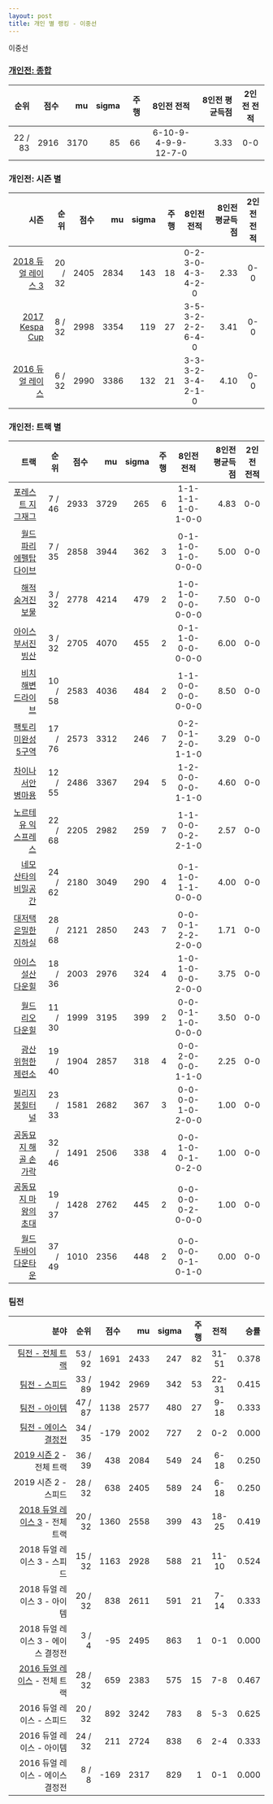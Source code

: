```yaml
---
layout: post
title: 개인 별 랭킹 - 이중선
---
```


이중선

### [개인전: 종합](../singles-full)

| 순위 | 점수 | mu | sigma | 주행 | 8인전 전적 | 8인전 평균득점 | 2인전 전적 |
|---:|---:|---:|---:|---:|:---:|---:|:---:|
| 22 / 83 | 2916 | 3170 | 85 | 66 | 6-10-9-4-9-9-12-7-0 | 3.33 | 0-0 |

### 개인전: 시즌 별

| 시즌 | 순위 | 점수 | mu | sigma | 주행 | 8인전 전적 | 8인전 평균득점 | 2인전 전적 |
|---:|---:|---:|---:|---:|---:|:---:|---:|:---:|
| [2018 듀얼 레이스 3](../singles-s2018_1) | 20 / 32 | 2405 | 2834 | 143 | 18 |  0-2-3-0-4-3-4-2-0 | 2.33 | 0-0 |
| [2017 Kespa Cup](../singles-s2017_2) | 8 / 32 | 2998 | 3354 | 119 | 27 |  3-5-3-2-2-2-6-4-0 | 3.41 | 0-0 |
| [2016 듀얼 레이스](../singles-s2016_1) | 6 / 32 | 2990 | 3386 | 132 | 21 |  3-3-3-2-3-4-2-1-0 | 4.10 | 0-0 |

### 개인전: 트랙 별

| 트랙 | 순위 | 점수 | mu | sigma | 주행 | 8인전 전적 | 8인전 평균득점 | 2인전 전적 |
|---:|---:|---:|---:|---:|---:|:---:|---:|:---:|
| [포레스트 지그재그](../zigzag) | 7 / 46 | 2933 | 3729 | 265 | 6 | 1-1-1-1-1-0-1-0-0 | 4.83 | 0-0 |
| [월드 파리 에펠탑 다이브](../eifel) | 7 / 35 | 2858 | 3944 | 362 | 3 | 0-1-1-0-1-0-0-0-0 | 5.00 | 0-0 |
| [해적 숨겨진 보물](../haesumbo) | 3 / 32 | 2778 | 4214 | 479 | 2 | 1-0-1-0-0-0-0-0-0 | 7.50 | 0-0 |
| [아이스 부서진 빙산](../boobing) | 3 / 32 | 2705 | 4070 | 455 | 2 | 0-1-1-0-0-0-0-0-0 | 6.00 | 0-0 |
| [비치 해변 드라이브](../haebyun) | 10 / 58 | 2583 | 4036 | 484 | 2 | 1-1-0-0-0-0-0-0-0 | 8.50 | 0-0 |
| [팩토리 미완성 5구역](../district5) | 17 / 76 | 2573 | 3312 | 246 | 7 | 0-2-0-1-2-0-1-1-0 | 3.29 | 0-0 |
| [차이나 서안 병마용](../byeongma) | 12 / 55 | 2486 | 3367 | 294 | 5 | 1-2-0-0-0-0-1-1-0 | 4.60 | 0-0 |
| [노르테유 익스프레스](../noex) | 22 / 68 | 2205 | 2982 | 259 | 7 | 1-1-0-0-0-2-2-1-0 | 2.57 | 0-0 |
| [네모 산타의 비밀공간](../santa) | 24 / 62 | 2180 | 3049 | 290 | 4 | 0-1-1-0-1-1-0-0-0 | 4.00 | 0-0 |
| [대저택 은밀한 지하실](../jeotaek) | 28 / 68 | 2121 | 2850 | 243 | 7 | 0-0-0-1-2-2-2-0-0 | 1.71 | 0-0 |
| [아이스 설산 다운힐](../seolsan) | 18 / 36 | 2003 | 2976 | 324 | 4 | 1-0-1-0-0-0-2-0-0 | 3.75 | 0-0 |
| [월드 리오 다운힐](../rio) | 11 / 30 | 1999 | 3195 | 399 | 2 | 0-0-0-1-1-0-0-0-0 | 3.50 | 0-0 |
| [광산 위험한 제련소](../jeryeonso) | 19 / 40 | 1904 | 2857 | 318 | 4 | 0-0-2-0-0-0-1-1-0 | 2.25 | 0-0 |
| [빌리지 붐힐터널](../boomhill) | 23 / 33 | 1581 | 2682 | 367 | 3 | 0-0-0-0-1-0-2-0-0 | 1.00 | 0-0 |
| [공동묘지 해골 손가락](../haeson) | 32 / 46 | 1491 | 2506 | 338 | 4 | 0-0-1-0-0-1-0-2-0 | 1.00 | 0-0 |
| [공동묘지 마왕의 초대](../mawang) | 19 / 37 | 1428 | 2762 | 445 | 2 | 0-0-0-0-0-2-0-0-0 | 1.00 | 0-0 |
| [월드 두바이 다운타운](../dubai) | 37 / 49 | 1010 | 2356 | 448 | 2 | 0-0-0-0-0-1-0-1-0 | 0.00 | 0-0 |

### 팀전

| 분야 | 순위 | 점수 | mu | sigma | 주행 | 전적 | 승률 |
|---:|---:|---:|---:|---:|---:|:---:|---:|
| [팀전 - 전체 트랙](../team-full) | 53 / 92 | 1691 | 2433 | 247 | 82 | 31-51 | 0.378 |
| [팀전 - 스피드](../team-speed) | 33 / 89 | 1942 | 2969 | 342 | 53 | 22-31 | 0.415 |
| [팀전 - 아이템](../team-item) | 47 / 87 | 1138 | 2577 | 480 | 27 | 9-18 | 0.333 |
| [팀전 - 에이스 결정전](../team-ace) | 34 / 35 | -179 | 2002 | 727 | 2 | 0-2 | 0.000 |
| [2019 시즌 2](../teams-t2019_2) - 전체 트랙 | 36 / 39 | 438 | 2084 | 549 | 24 | 6-18 | 0.250 |
| 2019 시즌 2 - 스피드 | 28 / 32 | 638 | 2405 | 589 | 24 | 6-18 | 0.250 |
| [2018 듀얼 레이스 3](../teams-t2018_1) - 전체 트랙 | 20 / 32 | 1360 | 2558 | 399 | 43 | 18-25 | 0.419 |
| 2018 듀얼 레이스 3 - 스피드 | 15 / 32 | 1163 | 2928 | 588 | 21 | 11-10 | 0.524 |
| 2018 듀얼 레이스 3 - 아이템 | 20 / 32 | 838 | 2611 | 591 | 21 | 7-14 | 0.333 |
| 2018 듀얼 레이스 3 - 에이스 결정전 | 3 / 4 | -95 | 2495 | 863 | 1 | 0-1 | 0.000 |
| [2016 듀얼 레이스](../teams-t2016_2) - 전체 트랙 | 28 / 32 | 659 | 2383 | 575 | 15 | 7-8 | 0.467 |
| 2016 듀얼 레이스 - 스피드 | 20 / 32 | 892 | 3242 | 783 | 8 | 5-3 | 0.625 |
| 2016 듀얼 레이스 - 아이템 | 24 / 32 | 211 | 2724 | 838 | 6 | 2-4 | 0.333 |
| 2016 듀얼 레이스 - 에이스 결정전 | 8 / 8 | -169 | 2317 | 829 | 1 | 0-1 | 0.000 |
